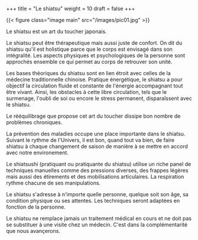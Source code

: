 +++
title = "Le shiatsu"
weight = 10
draft = false
+++

{{< figure class="image main" src="/images/pic01.jpg" >}}

Le shiatsu est un art du toucher japonais.

Le shiatsu peut être thérapeutique mais aussi juste de confort. 
On dit du shiatsu qu'il est holistique parce que le corps est envisagé dans son intégralité. Les aspects physiques et psychologiques de la personne sont approchés ensemble ce qui permet au corps de retrouver son unité.

Les bases théoriques du shiatsu sont en lien étroit avec celles de la médecine traditionnelle chinoise. 
Pratique énergétique, le shiatsu a pour objectif la circulation fluide et constante de l'énergie accompagnant tout être vivant. Ainsi, les obstacles à cette libre circulation, tels que le surmenage, l'oubli de soi ou encore le stress permanent, disparaîssent avec le shiatsu. 

Le rééquilibrage que propose cet art du toucher dissipe bon nombre de problèmes chroniques.
 
La prévention des maladies occupe une place importante dans le shiatsu. Suivant le rythme de l'Univers, il est bon, quand tout va bien, de faire shiatsu à chaque changement de saison de manière à se mettre en accord avec notre environement.

Le shiatsushi (pratiquant ou pratiquante du shiatsu) utilise un riche panel de techniques manuelles comme des pressions diverses, des frappes légères mais aussi des étirements et des mobilisations articulaires. La respiration rythme chacune de ses manipulations.

Le shiatsu s'adresse à n'importe quelle personne, quelque soit son âge, sa condition physique ou ses attentes. Les techniques seront adaptées en fonction de la personne.

 
Le shiatsu ne remplace jamais un traitement médical en cours et ne doit pas se substituer à une visite chez un médecin. 
C'est dans la complémentarité que nous avançerons.
